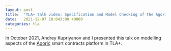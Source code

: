 ```yaml
---
layout: post
title:  "TLA+ talk video: Specification and Model Checking of the Agoric Smart Contracts Kernel"
date:   2021-12-07 18:043:00 +0000
categories: tla
---
```


In October 2021, Andrey Kupriyanov and I presented this talk on modelling aspects of the [Agoric](https://github.com/Agoric/) smart contracts platform in TLA+.

<!-- <iframe width="420" height="315" src="https://youtu.be/JyMX7Hz9uEs" frameborder="0" allowfullscreen></iframe> -->